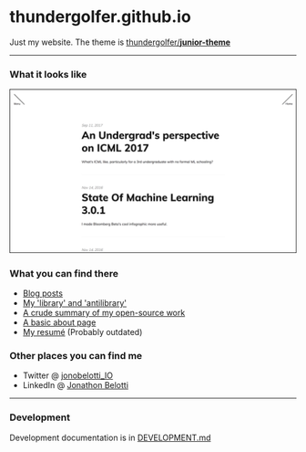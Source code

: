 # thundergolfer.github.io

Just my website. The theme is [thundergolfer/**junior-theme**](https://github.com/thundergolfer/junior-theme)

----

### What it looks like

![homepage preview](homepage_preview.jpg)

### What you can find there

* [Blog posts](http://thundergolfer.com/)
* [My 'library' and 'antilibrary'](http://thundergolfer.com/library)
* [A crude summary of my open-source work](http://thundergolfer.com/projects/)
* [A basic about page](http://thundergolfer.com/about/)
* [My resumé](http://thundergolfer.com/resume/) (Probably outdated)

### Other places you can find me

* Twitter @ [jonobelotti_IO](https://twitter.com/jonobelotti_io)
* LinkedIn @ [Jonathon Belotti](https://www.linkedin.com/in/jonathonbelotti/)

----

### Development

Development documentation is in [DEVELOPMENT.md](DEVELOPMENT.md)
